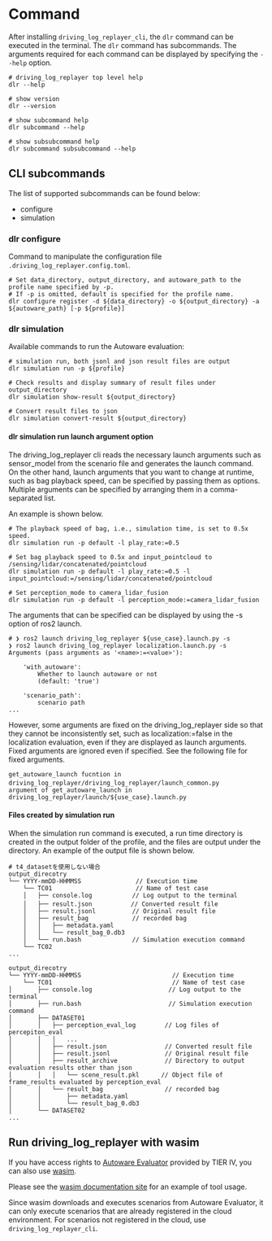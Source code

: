 # Command

After installing `driving_log_replayer_cli`, the `dlr` command can be executed in the terminal.
The `dlr` command has subcommands.
The arguments required for each command can be displayed by specifying the `--help` option.

```shell
# driving_log_replayer top level help
dlr --help

# show version
dlr --version

# show subcommand help
dlr subcommand --help

# show subsubcommand help
dlr subcommand subsubcommand --help
```

## CLI subcommands

The list of supported subcommands can be found below:

- configure
- simulation

### dlr configure

Command to manipulate the configuration file `.driving_log_replayer.config.toml`.

```shell
# Set data_directory, output_directory, and autoware_path to the profile name specified by -p.
# If -p is omitted, default is specified for the profile name.
dlr configure register -d ${data_directory} -o ${output_directory} -a ${autoware_path} [-p ${profile}]
```

### dlr simulation

Available commands to run the Autoware evaluation:

```shell
# simulation run, both jsonl and json result files are output
dlr simulation run -p ${profile}

# Check results and display summary of result files under output_directory
dlr simulation show-result ${output_directory}

# Convert result files to json
dlr simulation convert-result ${output_directory}
```

#### dlr simulation run launch argument option

The driving_log_replayer cli reads the necessary launch arguments such as sensor_model from the scenario file and generates the launch command.
On the other hand, launch arguments that you want to change at runtime, such as bag playback speed, can be specified by passing them as options.
Multiple arguments can be specified by arranging them in a comma-separated list.

An example is shown below.

```shell
# The playback speed of bag, i.e., simulation time, is set to 0.5x speed.
dlr simulation run -p default -l play_rate:=0.5

# Set bag playback speed to 0.5x and input_pointcloud to /sensing/lidar/concatenated/pointcloud
dlr simulation run -p default -l play_rate:=0.5 -l input_pointcloud:=/sensing/lidar/concatenated/pointcloud

# Set perception_mode to camera_lidar_fusion
dlr simulation run -p default -l perception_mode:=camera_lidar_fusion
```

The arguments that can be specified can be displayed by using the -s option of ros2 launch.

```shell
# ❯ ros2 launch driving_log_replayer ${use_case}.launch.py -s
❯ ros2 launch driving_log_replayer localization.launch.py -s
Arguments (pass arguments as '<name>:=<value>'):

    'with_autoware':
        Whether to launch autoware or not
        (default: 'true')

    'scenario_path':
        scenario path
...
```

However, some arguments are fixed on the driving_log_replayer side so that they cannot be inconsistently set, such as localization:=false in the localization evaluation, even if they are displayed as launch arguments.
Fixed arguments are ignored even if specified. See the following file for fixed arguments.

```shell
get_autoware_launch fucntion in driving_log_replayer/driving_log_replayer/launch_common.py　
argument of get_autoware_launch in driving_log_replayer/launch/${use_case}.launch.py
```

#### Files created by simulation run

When the simulation run command is executed, a run time directory is created in the output folder of the profile, and the files are output under the directory.
An example of the output file is shown below.

```shell
# t4_datasetを使用しない場合
output_direcotry
└── YYYY-mmDD-HHMMSS               // Execution time
    └── TC01                       // Name of test case
    │   ├── console.log           // Log output to the terminal
    │   ├── result.json　         // Converted result file
    │   ├── result.jsonl          // Original result file
    │   ├── result_bag            // recorded bag
    │   │   ├── metadata.yaml
    │   │   └── result_bag_0.db3
    │   └── run.bash              // Simulation execution command
    └── TC02
...
```

```shell
output_direcotry
└── YYYY-mmDD-HHMMSS                         // Execution time
    └── TC01                                 // Name of test case
│       ├── console.log                     // Log output to the terminal
│       ├── run.bash                        // Simulation execution command
│       ├── DATASET01
│       │   ├── perception_eval_log        // Log files of percepiton_eval
│       │   │   ...
│       │   ├── result.json                // Converted result file
│       │   ├── result.jsonl               // Original result file
│       │   ├── result_archive             // Directory to output evaluation results other than json
│       │   │   └── scene_result.pkl      // Object file of frame_results evaluated by perception_eval
│       │   └── result_bag                 // recorded bag
│       │       ├── metadata.yaml
│       │       └── result_bag_0.db3
│       └── DATASET02
...
```

## Run driving_log_replayer with wasim

If you have access rights to [Autoware Evaluator](https://docs.web.auto/user-manuals/evaluator/introduction) provided by TIER IV,
you can also use [wasim](https://docs.web.auto/developers-guides/wasim/introduction).

Please see the [wasim documentation site](https://docs.web.auto/developers-guides/wasim/use-cases/run-simulations-locally/) for an example of tool usage.

Since wasim downloads and executes scenarios from Autoware Evaluator, it can only execute scenarios that are already registered in the cloud environment.
For scenarios not registered in the cloud, use `driving_log_replayer_cli`.
